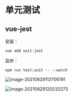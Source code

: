 # 单元测试



## vue-jest

安装：

```
vue add unit-jest
```



监听：

```
npm run test:unit -- --watch
```





![image-20210829112706191](E:\codee\VuePress-blog\docs\webArchitect\images\image-20210829112706191.png)

![image-20210829120232273](E:\codee\VuePress-blog\docs\webArchitect\images\image-20210829120232273.png)

